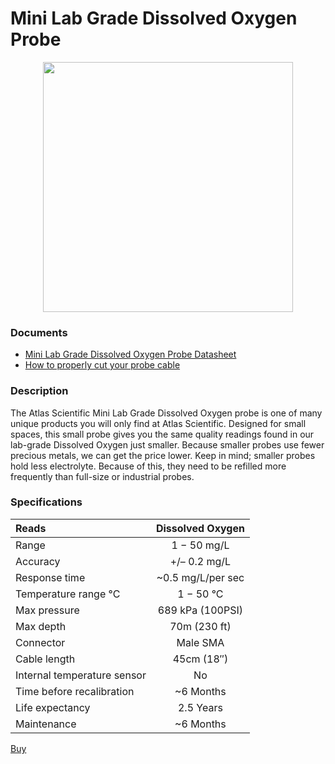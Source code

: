 # Mini Lab Grade Dissolved Oxygen Probe

<img src="./Mini-dissolved-oxygen-probe-01.jpg" style="display: block; margin: auto;" width="400">

### Documents
* [ Mini Lab Grade Dissolved Oxygen Probe Datasheet](./Mini_DO_probe.pdf)
* [ How to properly cut your probe cable](./how-to-properly-cut-probe-cables.pdf)

### Description

The Atlas Scientific Mini Lab Grade Dissolved Oxygen probe is one of many unique products you will only find at Atlas Scientific. Designed for small spaces, this small probe gives you the same quality readings found in our lab-grade Dissolved Oxygen just smaller.  Because smaller probes use fewer precious metals, we can get the price lower. Keep in mind; smaller probes hold less electrolyte. Because of this, they need to be refilled more frequently than full-size or industrial probes.

### Specifications


| Reads                       | Dissolved Oxygen  |
|:--------------------------- |:-----------------:|
| Range                       |    1 − 50 mg/L    |
| Accuracy                    |   +/– 0.2 mg/L    |
| Response time               | ~0.5 mg/L/per sec |
| Temperature range °C        |     1 − 50 °C     |
| Max pressure                | 689 kPa (100PSI)  |
| Max depth                   |   70m (230 ft)    |
| Connector                   |     Male SMA      |
| Cable length                |    45cm (18″)     |
| Internal temperature sensor |        No         |
| Time before recalibration   |     ~6 Months     |
| Life expectancy             |     2.5 Years     |
| Maintenance                 |     ~6 Months     |

[Buy](https://atlas-scientific.com/probes/mini-d-o-probe/)
